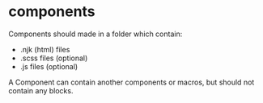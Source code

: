 # components

Components should made in a folder which contain:
  - .njk (html) files
  - .scss files (optional)
  - .js files (optional)

A Component can contain another components or macros, but should not contain any blocks.
